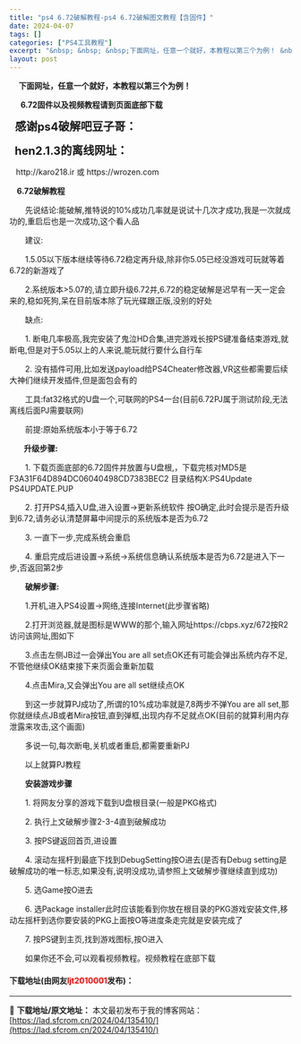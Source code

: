 ```yaml
---
title: "ps4 6.72破解教程-ps4 6.72破解图文教程【含固件】"
date: 2024-04-07
tags: []
categories: ["PS4工具教程"]
excerpt: "&nbsp; &nbsp; &nbsp;下面网址，任意一个就好，本教程以第三个为例！ &nbsp; &nbsp; &nbsp; 6.72固件以及视频教程请到页面底部下载 &nbsp; &nbsp;感谢ps4破解吧豆子哥： &nbsp; hen2.1.3的离线网址： &nbsp; &nbsp;http&hellip;"
layout: post
---
```


 <p><strong>&nbsp; &nbsp; &nbsp;下面网址，任意一个就好，本教程以第三个为例！</strong></p> <p><b>&nbsp; &nbsp; &nbsp; 6.72固件以及视频教程请到页面底部下载</b></p> <p><strong>&nbsp; &nbsp;<span style="font-size:20px;">感谢ps4破解吧豆子哥：</span></strong></p> <p><b><span style="font-size:20px;">&nbsp; hen2.1.3的离线网址：</span></b></p> <p>&nbsp; &nbsp;http://karo218.ir 或 https://wrozen.com</p> <p><strong>&nbsp; &nbsp; 6.72破解教程</strong></p> <p>　　先说结论:能破解,推特说的10%成功几率就是说试十几次才成功,我是一次就成功的,重启后也是一次成功,这个看人品</p> <p>　　建议:</p> <p>　　1.5.05以下版本继续等待6.72稳定再升级,除非你5.05已经没游戏可玩就等着6.72的新游戏了</p> <p>　　2.系统版本&gt;5.07的,请立即升级6.72并,6.72的稳定破解是迟早有一天一定会来的,稳如死狗,呆在目前版本除了玩光碟跟正版,没别的好处</p> <p>　　缺点:</p> <p>　　1. 断电几率极高,我完安装了鬼泣HD合集,进完游戏长按PS键准备结束游戏,就断电,但是对于5.05以上的人来说,能玩就行要什么自行车</p> <p>　　2. 没有插件可用,比如发送payload给PS4Cheater修改器,VR这些都需要后续大神们继续开发插件,但是面包会有的</p> <p>　　工具:fat32格式的U盘一个,可联网的PS4一台(目前6.72PJ属于测试阶段,无法离线后面PJ需要联网)</p> <p>　　前提:原始系统版本小于等于6.72</p> <p>　&nbsp; &nbsp;<strong>升级步骤:</strong></p> <p>　　1. 下载页面底部的6.72固件并放置与U盘根,，下载完核对MD5是F3A31F64D894DC06040498CD7383BEC2 目录结构X:PS4Update PS4UPDATE.PUP</p> <p>　　2. 打开PS4,插入U盘,进入设置-&gt;更新系统软件 按O确定,此时会提示是否升级到6.72,请务必认清楚屏幕中间提示的系统版本是否为6.72</p> <p>　　3. 一直下一步,完成系统会重启</p> <p>　　4. 重启完成后进设置-&gt;系统-&gt;系统信息确认系统版本是否为6.72是进入下一步,否返回第2步</p> <p>　　<strong>破解步骤:</strong></p> <p>　　1.开机,进入PS4设置-&gt;网络,连接Internet(此步骤省略)</p> <p>　　2.打开浏览器,就是图标是WWW的那个,输入网址https://cbps.xyz/672按R2访问该网址,图如下</p> <p>　　3.点击左侧JB过一会弹出You are all set点OK还有可能会弹出系统内存不足,不管他继续OK结束接下来页面会重新加载</p> <p>　　4.点击Mira,又会弹出You are all set继续点OK</p> <p>　　到这一步就算PJ成功了,所谓的10%成功率就是7,8两步不弹You are all set,那你就继续点JB或者Mira按钮,直到弹框,出现内存不足就点OK(目前的就算利用内存泄露来攻击,这个画面)</p> <p>　　多说一句,每次断电,关机或者重启,都需要重新PJ</p> <p>　　以上就算PJ教程</p> <p>　<strong>　安装游戏步骤</strong></p> <p>　　1. 将网友分享的游戏下载到U盘根目录(一般是PKG格式)</p> <p>　　2. 执行上文破解步骤2-3-4直到破解成功</p> <p>　　3. 按PS键返回首页,进设置</p> <p>　　4. 滚动左摇杆到最底下找到DebugSetting按O进去(是否有Debug setting是破解成功的唯一标志,如果没有,说明没成功,请参照上文破解步骤继续直到成功)</p> <p>　　5. 选Game按O进去</p> <p>　　6. 选Package installer此时应该能看到你放在根目录的PKG游戏安装文件,移动左摇杆到选你要安装的PKG上面按O等进度条走完就是安装完成了</p> <p>　　7. 按PS键到主页,找到游戏图标,按O进入</p> <p>　　如果你还不会,可以观看视频教程。视频教程在底部下载</p> <p><h4>下载地址(由网友<font color="red">ljt2010001</font>发布)：</h4></p> 

---
📖 **下载地址/原文地址：** 本文最初发布于我的博客网站：[https://lad.sfcrom.cn/2024/04/135410/](https://lad.sfcrom.cn/2024/04/135410/)
